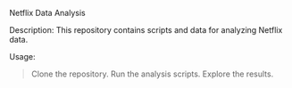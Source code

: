 Netflix Data Analysis

Description:
This repository contains scripts and data for analyzing Netflix data.

Usage:
> Clone the repository.
> Run the analysis scripts.
> Explore the results.